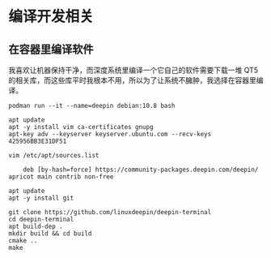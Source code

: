 # 编译开发相关

## 在容器里编译软件

我喜欢让机器保持干净，而深度系统里编译一个它自己的软件需要下载一堆 QT5 的相关库，而这些库平时我根本不用，所以为了让系统不臃肿，我选择在容器里编译。

```
podman run --it --name=deepin debian:10.8 bash

apt update
apt -y install vim ca-certificates gnupg
apt-key adv --keyserver keyserver.ubuntu.com --recv-keys 425956BB3E31DF51

vim /etc/apt/sources.list

    deb [by-hash=force] https://community-packages.deepin.com/deepin/ apricot main contrib non-free

apt update
apt -y install git

git clone https://github.com/linuxdeepin/deepin-terminal
cd deepin-terminal
apt build-dep .
mkdir build && cd build
cmake ..
make
```
